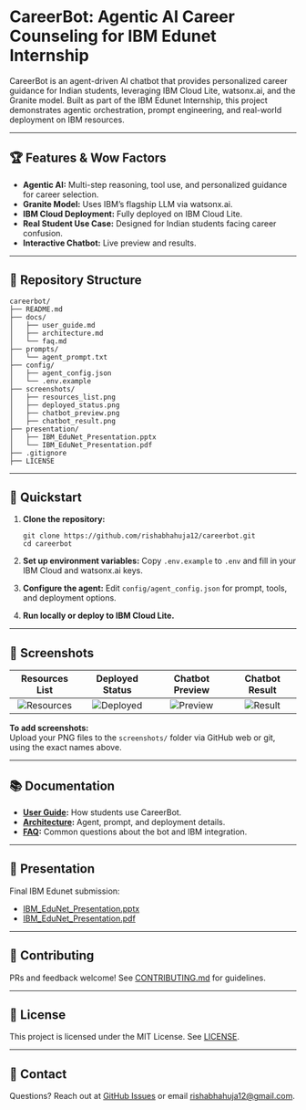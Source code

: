 # CareerBot: Agentic AI Career Counseling for IBM Edunet Internship

CareerBot is an agent-driven AI chatbot that provides personalized career guidance for Indian students, leveraging IBM Cloud Lite, watsonx.ai, and the Granite model. Built as part of the IBM Edunet Internship, this project demonstrates agentic orchestration, prompt engineering, and real-world deployment on IBM resources.

---

## 🏆 Features & Wow Factors

- **Agentic AI:** Multi-step reasoning, tool use, and personalized guidance for career selection.
- **Granite Model:** Uses IBM’s flagship LLM via watsonx.ai.
- **IBM Cloud Deployment:** Fully deployed on IBM Cloud Lite.
- **Real Student Use Case:** Designed for Indian students facing career confusion.
- **Interactive Chatbot:** Live preview and results.

---

## 📁 Repository Structure

```
careerbot/
├── README.md
├── docs/
│   ├── user_guide.md
│   ├── architecture.md
│   └── faq.md
├── prompts/
│   └── agent_prompt.txt
├── config/
│   ├── agent_config.json
│   └── .env.example
├── screenshots/
│   ├── resources_list.png
│   ├── deployed_status.png
│   ├── chatbot_preview.png
│   ├── chatbot_result.png
├── presentation/
│   ├── IBM_EduNet_Presentation.pptx
│   └── IBM_EduNet_Presentation.pdf
├── .gitignore
├── LICENSE
```

---

## 🚀 Quickstart

1. **Clone the repository:**
   ```
   git clone https://github.com/rishabhahuja12/careerbot.git
   cd careerbot
   ```

2. **Set up environment variables:**
   Copy `.env.example` to `.env` and fill in your IBM Cloud and watsonx.ai keys.

3. **Configure the agent:**
   Edit `config/agent_config.json` for prompt, tools, and deployment options.

4. **Run locally or deploy to IBM Cloud Lite.**

---

## 📸 Screenshots

| Resources List | Deployed Status | Chatbot Preview | Chatbot Result |
|:--------------:|:--------------:|:---------------:|:--------------:|
| ![Resources](screenshots/resources_list.png) | ![Deployed](screenshots/deployed_status.png) | ![Preview](screenshots/chatbot_preview.png) | ![Result](screenshots/chatbot_result.png) |

**To add screenshots:**  
Upload your PNG files to the `screenshots/` folder via GitHub web or git, using the exact names above.

---

## 📚 Documentation

- **[User Guide](docs/user_guide.md):** How students use CareerBot.
- **[Architecture](docs/architecture.md):** Agent, prompt, and deployment details.
- **[FAQ](docs/faq.md):** Common questions about the bot and IBM integration.

---

## 🎤 Presentation

Final IBM Edunet submission:
- [IBM_EduNet_Presentation.pptx](presentation/IBM_EduNet_Presentation.pptx)
- [IBM_EduNet_Presentation.pdf](presentation/IBM_EduNet_Presentation.pdf)

---

## 🤝 Contributing

PRs and feedback welcome! See [CONTRIBUTING.md](CONTRIBUTING.md) for guidelines.

---

## 📄 License

This project is licensed under the MIT License. See [LICENSE](LICENSE).

---

## 🙋 Contact

Questions? Reach out at [GitHub Issues](https://github.com/rishabhahuja12/careerbot/issues) or email rishabhahuja12@gmail.com.
